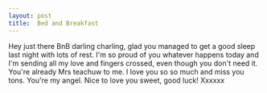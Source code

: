 ```yaml
---
layout: post
title:  Bed and Breakfast
---
```

Hey just there BnB darling charling, glad you managed to get a good sleep last night with lots of rest. I'm so proud of you whatever happens today and I'm sending all my love and fingers crossed, even though you don't need it. You're already Mrs teachuw to me. I love you so so much and miss you tons. You're my angel. Nice to love you sweet, good luck! Xxxxxx
